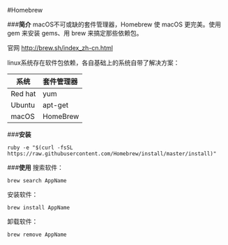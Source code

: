 #Homebrew


###**简介**
macOS不可或缺的套件管理器，Homebrew 使 macOS 更完美。使用 gem 来安装 gems、用 brew 来搞定那些依赖包。

官网 <http://brew.sh/index_zh-cn.html>

linux系统存在软件包依赖，各自基础上的系统自带了解决方案：

| 系统 | 套件管理器  | 
| ------------- |:-------------|
| Red hat | yum | 
| Ubuntu | apt-get |
| macOS | HomeBrew | 

###**安装**
```
ruby -e "$(curl -fsSL https://raw.githubusercontent.com/Homebrew/install/master/install)"
```
###**使用**
搜索软件： 

```
brew search AppName
```

安装软件：

```
brew install AppName
```


卸载软件：

```
brew remove AppName
```
